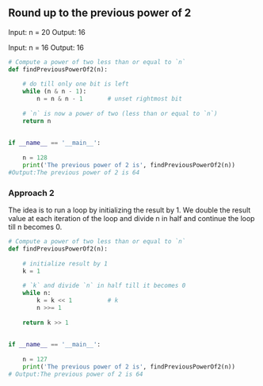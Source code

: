 ## Round up to the previous power of 2
Input:  n = 20
Output: 16 

Input:  n = 16
Output: 16

```py
# Compute a power of two less than or equal to `n`
def findPreviousPowerOf2(n):
 
    # do till only one bit is left
    while (n & n - 1):
        n = n & n - 1       # unset rightmost bit
 
    # `n` is now a power of two (less than or equal to `n`)
    return n
 
 
if __name__ == '__main__':
 
    n = 128
    print('The previous power of 2 is', findPreviousPowerOf2(n))
#Output:The previous power of 2 is 64
```
### Approach 2
The idea is to run a loop by initializing the result by 1. We double the result value at each iteration of the loop and divide n in half and continue the loop till n becomes 0.
```py
# Compute a power of two less than or equal to `n`
def findPreviousPowerOf2(n):
 
    # initialize result by 1
    k = 1
 
    # `k` and divide `n` in half till it becomes 0
    while n:
        k = k << 1          # k
        n >>= 1
 
    return k >> 1
 
 
if __name__ == '__main__':
 
    n = 127
    print('The previous power of 2 is', findPreviousPowerOf2(n))
# Output:The previous power of 2 is 64
```